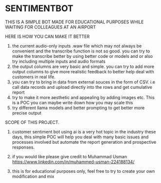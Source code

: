 # SENTIMENTBOT

THIS IS A SIMPLE BOT MADE FOR EDUCATIONAL PURPOSES WHILE WAITING FOR COLLEAGUES AT AN AIRPORT

HERE IS HOW YOU CAN MAKE IT BETTER
1. the current audio-only inputs .waw file which may not always be convenient and the transcribe function is not so good. you can try to make the transcribe better by using better code or models and or also try including multiple inputs and audio formats
2. the output columns are very basic and simple. you can try to add more output columns to give more realistic feedback to better help deal with customers in real life.
3. you can try to bring in data from external souces in the form of CSV. i.e call data records and upload directly into the rows and get cumulative report
4. try to make it more aesthetic and appealing by adding images etc. This is a POC you can maybe write down how you may scale this
5. try different llama models and better prompting to get better more precise output

SCOPE OF THIS PROJECT.
1. customer sentiment bot using ai is a very hot topic in the industry these days, this simple POC will help you deal with many basic issues and processes involved but automate the report generation and prospective responses.

2. if you would like please give credit to Muhammad Usman https://www.linkedin.com/in/muhammed-usman-224188134/
3. this is for educational purposes only, feel free to try to create your own modification and mix
